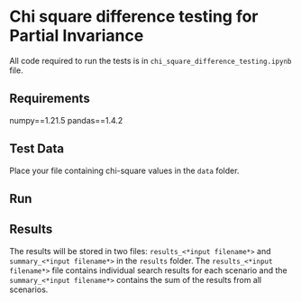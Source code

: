 # Chi square difference testing for Partial Invariance

All code required to run the tests is in `chi_square_difference_testing.ipynb` file.

## Requirements
  numpy==1.21.5
  pandas==1.4.2

## Test Data
Place your file containing chi-square values in the `data` folder.

## Run


## Results
The results will be stored in two files: `results_<*input filename*>` and `summary_<*input filename*>` in the `results` folder.
The `results_<*input filename*>` file contains individual search results for each scenario and the `summary_<*input filename*>` contains the sum of the results from all scenarios.
